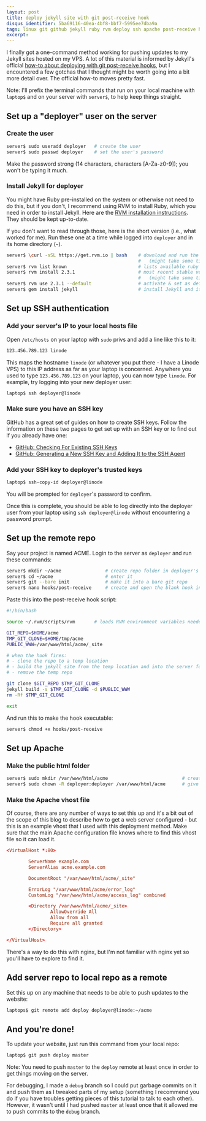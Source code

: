 ```yaml
---
layout: post
title: deploy jekyll site with git post-receive hook
disqus_identifier: 5ba69116-40ea-4bf8-bbf7-5995ee7dba9a
tags: linux git github jekyll ruby rvm deploy ssh apache post-receive hook
excerpt:
---
```


I finally got a one-command method working for pushing updates to my Jekyll sites hosted on my VPS.  A lot of this material is informed by Jekyll's official [how-to about deploying with git post-receive hooks](https://jekyllrb.com/docs/deployment-methods/#git-post-receive-hook), but I encountered a few gotchas that I thought might be worth going into a bit more detail over.  The official how-to moves pretty fast.

Note: I'll prefix the terminal commands that run on your local machine with `laptop$` and on your server with  `server$`, to help keep things straight.



## Set up a "deployer" user on the server

### Create the user

```bash
server$ sudo useradd deployer   # create the user
server$ sudo passwd deployer    # set the user's password
```
Make the password strong (14 characters, characters [A-Za-z0-9]); you won't be typing it much.

### Install Jekyll for deployer

You might have Ruby pre-installed on the system or otherwise not need to do this, but if you don't, I recommend using RVM to install Ruby, which you need in order to install Jekyll.  Here are the [RVM installation instructions](https://rvm.io/rvm/install).  They should be kept up-to-date.

If you don't want to read through those, here is the short version (i.e., what worked for me).  Run these one at a time while logged into `deployer` and in its home directory (`~`).

```bash
server$ \curl -sSL https://get.rvm.io | bash    # download and run the RVM install script
                                                #   (might take some time to compile / install)
server$ rvm list known                          # lists available ruby versions, choose one
server$ rvm install 2.3.1                       # most recent stable version when I wrote this
                                                #   (might take some time to compile / install)
server$ rvm use 2.3.1 --default                 # activate & set as default the version you chose
server$ gem install jekyll                      # install Jekyll and its dependencies
```




## Set up SSH authentication

### Add your server's IP to your local hosts file

Open `/etc/hosts` on your laptop with `sudo` privs and add a line like this to it:

```bash
123.456.789.123 linode
```
This maps the hostname `linode` (or whatever you put there - I have a Linode VPS) to this IP address as far as your laptop is concerned.  Anywhere you used to type `123.456.789.123` on your laptop, you can now type `linode`.  For example, try logging into your new deployer user:

```bash
laptop$ ssh deployer@linode
```

### Make sure you have an SSH key

GitHub has a great set of guides on how to create SSH keys.  Follow the information on these two pages to get set up with an SSH key or to find out if you already have one:

- [GitHub: Checking For Existing SSH Keys](https://help.github.com/articles/checking-for-existing-ssh-keys/)
- [GitHub: Generating a New SSH Key and Adding It to the SSH Agent](https://help.github.com/articles/generating-a-new-ssh-key-and-adding-it-to-the-ssh-agent/)

### Add your SSH key to deployer's trusted keys

```bash
laptop$ ssh-copy-id deployer@linode
```
You will be prompted for `deployer`'s password to confirm.

Once this is complete, you should be able to log directly into the deployer user from your laptop using `ssh deployer@linode` without encountering a password prompt.



## Set up the remote repo

Say your project is named ACME.  Login to the server as `deployer` and run these commands:

```bash
server$ mkdir ~/acme                # create repo folder in deployer's home
server$ cd ~/acme                   # enter it
server$ git --bare init             # make it into a bare git repo
server$ nano hooks/post-receive     # create and open the blank hook in a text editor
```

Paste this into the post-receive hook script:

```bash
#!/bin/bash

source ~/.rvm/scripts/rvm       # loads RVM environment variables needed to call Jekyll

GIT_REPO=$HOME/acme
TMP_GIT_CLONE=$HOME/tmp/acme
PUBLIC_WWW=/var/www/html/acme/_site

# when the hook fires:
# - clone the repo to a temp location
# - build the jekyll site from the temp location and into the server folder
# - remove the temp repo

git clone $GIT_REPO $TMP_GIT_CLONE
jekyll build -s $TMP_GIT_CLONE -d $PUBLIC_WWW
rm -Rf $TMP_GIT_CLONE

exit
```

And run this to make the hook executable:

```bash
server$ chmod +x hooks/post-receive
```



## Set up Apache

### Make the public html folder

```bash
server$ sudo mkdir /var/www/html/acme                           # create the folder
server$ sudo chown -R deployer:deployer /var/www/html/acme      # give the deployer full ownership
```

### Make the Apache vhost file

Of course, there are any number of ways to set this up and it's a bit out of the scope of this blog to describe how to get a web server configured - but this is an example vhost that I used with this deployment method.  Make sure that the main Apache configuration file knows where to find this vhost file so it can load it.


```conf
<VirtualHost *:80>

        ServerName example.com
        ServerAlias acme.example.com

        DocumentRoot "/var/www/html/acme/_site"

        ErrorLog "/var/www/html/acme/error_log"
        CustomLog "/var/www/html/acme/access_log" combined

        <Directory /var/www/html/acme/_site>
                AllowOverride All
                Allow from all
                Require all granted
        </Directory>

</VirtualHost>
```

There's a way to do this with nginx, but I'm not familiar with nginx yet so you'll have to explore to find it.



## Add server repo to local repo as a remote

Set this up on any machine that needs to be able to push updates to the website:

```bash
laptops$ git remote add deploy deployer@linode:~/acme
```

## And you're done!

To update your website, just run this command from your local repo:

```bash
laptop$ git push deploy master
```

Note: You need to push `master` to the `deploy` remote at least once in order to get things moving on the server.

For debugging, I made a `debug` branch so I could put garbage commits on it and push them as I tweaked parts of my setup (something I recommend you do if you have troubles getting pieces of this tutorial to talk to each other).  However, it wasn't until I had pushed `master` at least once that it allowed me to push commits to the `debug` branch.